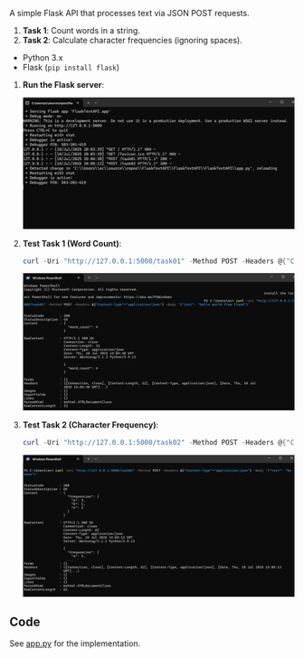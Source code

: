 
A simple Flask API that processes text via JSON POST requests.  

 
1. **Task 1**: Count words in a string.  
2. **Task 2**: Calculate character frequencies (ignoring spaces).  
 
- Python 3.x  
- Flask (`pip install flask`)  

1. **Run the Flask server**:  
   
   ![Flask Server Running](/screenshots/flask_server.png)  

2. **Test Task 1 (Word Count)**:  
   ```powershell
   curl -Uri "http://127.0.0.1:5000/task01" -Method POST -Headers @{"Content-Type"="application/json"} -Body '{"text": "hello world from flask"}'
   ```
   ![Task 1 Output](/screenshots/task1_wordcount.png)  

3. **Test Task 2 (Character Frequency)**:  
   ```powershell
   curl -Uri "http://127.0.0.1:5000/task02" -Method POST -Headers @{"Content-Type"="application/json"} -Body '{"text": "banana"}'
   ```
   ![Task 2 Output](/screenshots/task2_frequency.png)  

## Code  
See [app.py](app.py) for the implementation.  